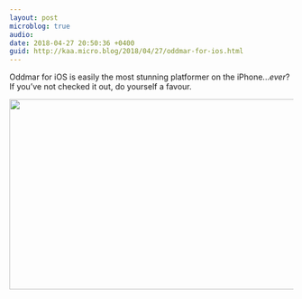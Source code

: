```yaml
---
layout: post
microblog: true
audio: 
date: 2018-04-27 20:50:36 +0400
guid: http://kaa.micro.blog/2018/04/27/oddmar-for-ios.html
---
```

Oddmar for iOS is easily the most stunning  platformer on the iPhone..._ever_? If you’ve not checked it out, do yourself a favour.

<img src="https://www.kaa.bz/uploads/2018/e22d792d67.jpg" width="600" height="337" />
